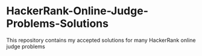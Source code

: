 # HackerRank-Online-Judge-Problems-Solutions
This repository contains my accepted solutions for many HackerRank online judge problems
